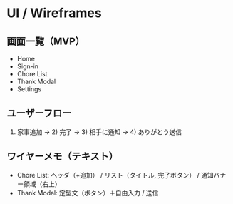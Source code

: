 # UI / Wireframes

## 画面一覧（MVP）
- Home
- Sign-in
- Chore List
- Thank Modal
- Settings

## ユーザーフロー
1) 家事追加 → 2) 完了 → 3) 相手に通知 → 4) ありがとう送信

## ワイヤーメモ（テキスト）
- Chore List: ヘッダ（+追加） / リスト（タイトル, 完了ボタン） / 通知バナー領域（右上）
- Thank Modal: 定型文（ボタン）＋自由入力 / 送信
